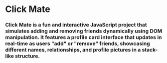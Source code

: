 # Click Mate

### Click Mate is a fun and interactive JavaScript project that simulates adding and removing friends dynamically using DOM manipulation. It features a profile card interface that updates in real-time as users "add" or "remove" friends, showcasing different names, relationships, and profile pictures in a stack-like structure.
